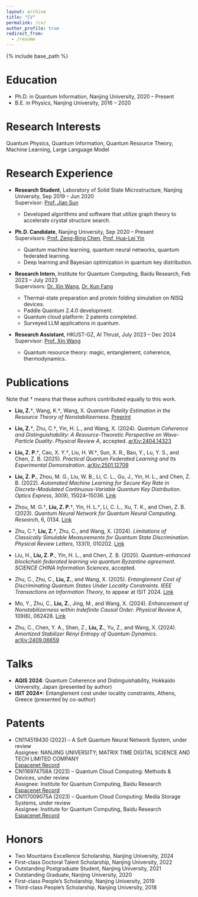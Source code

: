 ```yaml
---
layout: archive
title: "CV"
permalink: /cv/
author_profile: true
redirect_from:
  - /resume
---
```


{% include base_path %}

Education
======
* Ph.D. in Quantum Information, Nanjing University, 2020 – Present
* B.E. in Physics, Nanjing University, 2016 – 2020

Research Interests
======
Quantum Physics, Quantum Information, Quantum Resource Theory, Machine Learning, Large Language Model

Research Experience
======
* **Research Student**, Laboratory of Solid State Microstructure, Nanjing University, Sep 2019 – Jun 2020  
  Supervisor: [Prof. Jian Sun](https://physics.nju.edu.cn/szdw/qbmd/20240321/i262003.html)  
  - Developed algorithms and software that utilize graph theory to accelerate crystal structure search.

* **Ph.D. Candidate**, Nanjing University, Sep 2020 – Present  
  Supervisors: [Prof. Zeng-Bing Chen](https://physics.nju.edu.cn/szdw/qbmd/20240321/i262064.html), [Prof. Hua-Lei Yin](https://physics.nju.edu.cn/szdw/qbmd/20240321/i262064.htm)
  - Quantum machine learning, quantum neural networks, quantum federated learning.  
  - Deep learning and Bayesian optimization in quantum key distribution.

* **Research Intern**, Institute for Quantum Computing, Baidu Research, Feb 2023 – July 2023  
  Supervisors: [Dr. Xin Wang](https://www.xinwang.info/), [Dr. Kun Fang](https://www.kunfang.info/about/)  
  - Thermal-state preparation and protein folding simulation on NISQ devices.  
  - Paddle Quantum 2.4.0 development.  
  - Quantum cloud platform: 2 patents completed.  
  - Surveyed LLM applications in quantum.

* **Research Assistant**, HKUST-GZ, AI Thrust, July 2023 – Dec 2024  
  Supervisor: [Prof. Xin Wang](https://www.xinwang.info/)  
  - Quantum resource theory: magic, entanglement, coherence, thermodynamics.

Publications
======
Note that † means that these authors contributed equally to this work.
- **Liu, Z.**†, Wang, K.†, Wang, X. *Quantum Fidelity Estimation in the Resource Theory of Nonstabilizerness*. [Preprint](https://arxiv.org/abs/2506.12938)

- **Liu, Z.**†, Zhu, C.†, Yin, H. L., and Wang, X. (2024). *Quantum Coherence and Distinguishability: A Resource-Theoretic Perspective on Wave-Particle Duality*. *Physical Review A*, accepted. [arXiv:2404.14323](https://arxiv.org/abs/2404.14323)

- **Liu, Z. P.**†, Cao, X. Y.†, Liu, H. W.†, Sun, X. R., Bao, Y., Lu, Y. S., and Chen, Z. B. (2025). *Practical Quantum Federated Learning and Its Experimental Demonstration*. [arXiv:2501.12709](https://arxiv.org/abs/2501.12709)

- **Liu, Z. P.**, Zhou, M. G., Liu, W. B., Li, C. L., Gu, J., Yin, H. L., and Chen, Z. B. (2022). *Automated Machine Learning for Secure Key Rate in Discrete-Modulated Continuous-Variable Quantum Key Distribution*. *Optics Express*, 30(9), 15024–15036. [Link](https://opg.optica.org/oe/fulltext.cfm?uri=oe-30-9-15024&id=471562)

- Zhou, M. G.†, **Liu, Z. P.**†, Yin, H. L.†, Li, C. L., Xu, T. K., and Chen, Z. B. (2023). *Quantum Neural Network for Quantum Neural Computing*. *Research*, 6, 0134. [Link](https://spj.science.org/doi/full/10.34133/research.0134)

- Zhu, C.†, **Liu, Z.**†, Zhu, C., and Wang, X. (2024). *Limitations of Classically Simulable Measurements for Quantum State Discrimination*. *Physical Review Letters*, 133(1), 010202. [Link](https://journals.aps.org/prl/abstract/10.1103/PhysRevLett.133.010202)

- Liu, H., **Liu, Z. P.**, Yin, H. L., and Chen, Z. B. (2025). *Quantum-enhanced blockchain federated learning via quantum Byzantine agreement*. *SCIENCE CHINA Information Sciences*, accepted.

- Zhu, C., Zhu, C., **Liu, Z.**, and Wang, X. (2025). *Entanglement Cost of Discriminating Quantum States Under Locality Constraints*. *IEEE Transactions on Information Theory*, to appear at ISIT 2024. [Link](https://ieeexplore.ieee.org/abstract/document/10849969?casa_token=jmSke1kAAesAAAAA:9quSB67yxwZJfzn7XxQwlKAiBk5aTtdVHOO1iwYVYQCjpL9cecukbrma_Da-eeHhLQQOwoUgyyxdeg)

- Mo, Y., Zhu, C., **Liu, Z.**, Jing, M., and Wang, X. (2024). *Enhancement of Nonstabilizerness within Indefinite Causal Order*. *Physical Review A*, 109(6), 062428. [Link](https://journals.aps.org/pra/abstract/10.1103/PhysRevA.109.062428)

- Zhu, C., Chen, Y. A., Shen, Z., **Liu, Z.**, Yu, Z., and Wang, X. (2024). *Amortized Stabilizer Rényi Entropy of Quantum Dynamics*. [arXiv:2409.06659](https://arxiv.org/abs/2409.06659)

<!-- Talks
======
- **AQIS 2024**: Quantum Coherence and Distinguishability, Hokkaido University, Japan (presented by author)
- **ISIT 2024**: Entanglement cost under locality constraints, Athens, Greece (presented by co-author)

Patents
======
- **CN114519430 (2022)** – A Soft Quantum Neural Network System, under review  
  Assignee: NANJING UNIVERSITY; MATRIX TIME DIGITAL SCIENCE AND TECH LIMITED COMPANY  
  [Espacenet Record](https://worldwide.espacenet.com/patent/search/family/084744063/publication/CN114519430A?q=pn%3DCN114519430A)

- **CN116974758A (2023)** – Quantum Cloud Computing: Methods & Devices, under review  
  Assignee: Institute for Quantum Computing, Baidu Research  
  [Espacenet Record](https://worldwide.espacenet.com/patent/search/family/090761266/publication/CN116974758A?q=pn%3DCN116974758A)

- **CN117009075A (2023)** – Quantum Cloud Computing: Media Storage Systems, under review  
  Assignee: Institute for Quantum Computing, Baidu Research  
  [Espacenet Record](https://worldwide.espacenet.com/patent/search/family/090801366/publication/CN117009075A?q=pn%3DCN117009075A)

Honors
======
- Two Mountains Excellence Scholarship, Nanjing University, 2024  
- First-class Doctoral Talent Scholarship, Nanjing University, 2022  
- Outstanding Postgraduate Student, Nanjing University, 2021  
- Outstanding Graduate, Nanjing University, 2020  
- First-class People’s Scholarship, Nanjing University, 2019  
- Third-class People’s Scholarship, Nanjing University, 2018 -->

<!-- Publications
======
<!-- <ol reversed> -->
<!-- Note that † means that these authors contributed equally to this work.​​
<ul>
  <li><strong>Liu, Z.</strong>†, Wang, K.†, Wang, X. Quantum Fidelity Estimation in the Resource Theory of Nonstabilizerness. <em>Preprint</em>. <a href="https://arxiv.org/abs/2506.12938">arXiv:2506.12938</a></li>

  <li><strong>Liu, Z.</strong>†, Zhu, C.†, Yin, H. L., and Wang, X. (2024). Quantum Coherence and Distinguishability: A Resource-Theoretic Perspective on Wave-Particle Duality. <em>Physical Review A</em>, accepted. <a href="https://arxiv.org/abs/2404.14323">arXiv:2404.14323</a></li>

  <li><strong>Liu, Z. P.</strong>†, Cao, X. Y.†, Liu, H. W.†, Sun, X. R., Bao, Y., Lu, Y. S., and Chen, Z. B. (2025). Practical Quantum Federated Learning and Its Experimental Demonstration. <a href="https://arxiv.org/abs/2501.12709">arXiv:2501.12709</a></li>

  <li><strong>Liu, Z. P.</strong>, Zhou, M. G., Liu, W. B., Li, C. L., Gu, J., Yin, H. L., and Chen, Z. B. (2022). Automated Machine Learning for Secure Key Rate in Discrete-Modulated Continuous-Variable Quantum Key Distribution. <em>Optics Express</em>, 30(9), 15024–15036. <a href="https://opg.optica.org/oe/fulltext.cfm?uri=oe-30-9-15024&id=471562">Link</a></li>

  <li>Zhou, M. G.†, <strong>Liu, Z. P.</strong>†, Yin, H. L.†, Li, C. L., Xu, T. K., and Chen, Z. B. (2023). Quantum Neural Network for Quantum Neural Computing. <em>Research</em>, 6, 0134. <a href="https://spj.science.org/doi/full/10.34133/research.0134">Link</a></li>

  <li>Zhu, C.†, <strong>Liu, Z.</strong>†, Zhu, C., and Wang, X. (2024). Limitations of Classically Simulable Measurements for Quantum State Discrimination. <em>Physical Review Letters</em>, 133(1), 010202. <a href="https://journals.aps.org/prl/abstract/10.1103/PhysRevLett.133.010202">Link</a></li>

  <li>Liu, H., <strong>Liu, Z. P.</strong>, Yin, H. L., and Chen, Z. B. (2025). Quantum-enhanced blockchain federated learning via quantum Byzantine agreement. <em>SCIENCE CHINA Information Sciences</em>, accepted.</li>

  <li>Zhu, C., Zhu, C., <strong>Liu, Z.</strong>, and Wang, X. (2025). Entanglement Cost of Discriminating Quantum States Under Locality Constraints. <em>IEEE Transactions on Information Theory</em>, to appear at ISIT 2024. <a href="https://ieeexplore.ieee.org/abstract/document/10849969?casa_token=jmSke1kAAesAAAAA:9quSB67yxwZJfzn7XxQwlKAiBk5aTtdVHOO1iwYVYQCjpL9cecukbrma_Da-eeHhLQQOwoUgyyxdeg">Link</a></li>

  <li>Mo, Y., Zhu, C., <strong>Liu, Z.</strong>, Jing, M., and Wang, X. (2024). Enhancement of Nonstabilizerness within Indefinite Causal Order. <em>Physical Review A</em>, 109(6), 062428. <a href="https://journals.aps.org/pra/abstract/10.1103/PhysRevA.109.062428">Link</a></li>

  <li>Zhu, C., Chen, Y. A., Shen, Z., <strong>Liu, Z.</strong>, Yu, Z., and Wang, X. (2024). Amortized Stabilizer Rényi Entropy of Quantum Dynamics. <a href="https://arxiv.org/abs/2409.06659">arXiv:2409.06659</a></li>
</ul>
<!-- <ol reversed> -->


Talks
======
<ul>
  <li><strong>AQIS 2024</strong>: Quantum Coherence and Distinguishability, Hokkaido University, Japan (presented by author)</li>
  <li><strong>ISIT 2024*</strong>: Entanglement cost under locality constraints, Athens, Greece (presented by co-author)</li>
</ul>

Patents
======
<ul>
  <li>
    CN114519430 (2022) – A Soft Quantum Neural Network System, under review <br>
    Assignee: NANJING UNIVERSITY; MATRIX TIME DIGITAL SCIENCE AND TECH LIMITED COMPANY<br>
    <a href="https://worldwide.espacenet.com/patent/search/family/084744063/publication/CN114519430A?q=pn%3DCN114519430A" target="_blank">Espacenet Record</a>
  </li>

  <li>
    CN116974758A (2023) – Quantum Cloud Computing: Methods & Devices, under review <br>
    Assignee: Institute for Quantum Computing, Baidu Research<br>
    <a href="https://worldwide.espacenet.com/patent/search/family/090761266/publication/CN116974758A?q=pn%3DCN116974758A" target="_blank">Espacenet Record</a>
  </li>

  <li>
    CN117009075A (2023) – Quantum Cloud Computing: Media Storage Systems, under review <br>
    Assignee: Institute for Quantum Computing, Baidu Research<br>
    <a href="https://worldwide.espacenet.com/patent/search/family/090801366/publication/CN117009075A?q=pn%3DCN117009075A" target="_blank">Espacenet Record</a>
  </li>
</ul>

Honors
======
<ul>
  <li>Two Mountains Excellence Scholarship, Nanjing University, 2024</li>
  <li>First-class Doctoral Talent Scholarship, Nanjing University, 2022</li>
  <li>Outstanding Postgraduate Student, Nanjing University, 2021</li>
  <li>Outstanding Graduate, Nanjing University, 2020</li>
  <li>First-class People’s Scholarship, Nanjing University, 2019</li>
  <li>Third-class People’s Scholarship, Nanjing University, 2018</li>
</ul>  


<!-- Education
======
* Ph.D in Quantum Information, Nanjing University, 2026 (expected)
* B.S. in Physics, Naning University, 2016-2020

<!-- Work experience
======
* Spring 2024: Academic Pages Collaborator
  * GitHub University
  * Duties includes: Updates and improvements to template
  * Supervisor: The Users

* Fall 2015: Research Assistant
  * GitHub University
  * Duties included: Merging pull requests
  * Supervisor: Professor Hub

* Summer 2015: Research Assistant
  * GitHub University
  * Duties included: Tagging issues
  * Supervisor: Professor Git -->
  
<!-- Skills
======
* Skill 1
* Skill 2
  * Sub-skill 2.1
  * Sub-skill 2.2
  * Sub-skill 2.3
* Skill 3 -->

<!-- Publications
======
  <ul>{% for post in site.publications reversed %}
    {% include archive-single-cv.html %}
  {% endfor %}</ul>
  
Talks
======
  <ul>{% for post in site.talks reversed %}
    {% include archive-single-talk-cv.html  %}
  {% endfor %}</ul>
  
Teaching
======
  <ul>{% for post in site.teaching reversed %}
    {% include archive-single-cv.html %}
  {% endfor %}</ul>
  
Service and leadership
======
* Currently signed in to 43 different slack teams --> 
